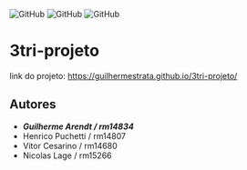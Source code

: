 ![GitHub](https://img.shields.io/github/license/guilhermestrata/3tri-projeto)
![GitHub](http://jigsaw.w3.org/css-validator/images/vcss)
![GitHub](http://validator.w3.org/services)
# 3tri-projeto 
link do projeto:
https://guilhermestrata.github.io/3tri-projeto/
## Autores
-  __*Guilherme Arendt / rm14834*__
- Henrico Puchetti / rm14807
- Vitor Cesarino / rm14680
- Nicolas Lage / rm15266
